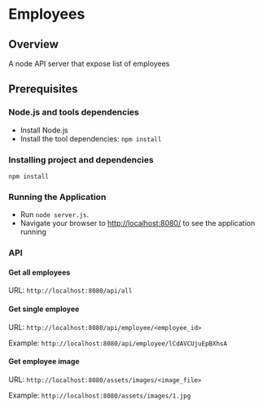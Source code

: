 # Employees

## Overview

A node API server that expose list of employees


## Prerequisites

### Node.js and tools dependencies

- Install Node.js
- Install the tool dependencies: `npm install`


### Installing project and dependencies

```
npm install
```

### Running the Application

- Run `node server.js`.
- Navigate your browser to [http://localhost:8080/](http://localhost:8000/) to see the application running

### API

#### Get all employees
URL: ```http://localhost:8080/api/all```

#### Get single employee
URL: ```http://localhost:8080/api/employee/<employee_id>```

Example: ```http://localhost:8080/api/employee/lCdAVCUjuEpBXhsA```

#### Get employee image
URL: ```http://localhost:8080/assets/images/<image_file>```

Example: ```http://localhost:8080/assets/images/1.jpg```


